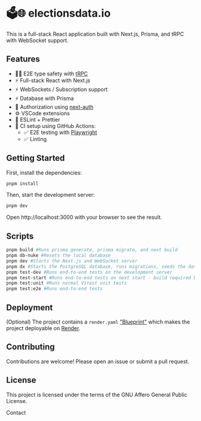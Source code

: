 # 🗳️🌐 electionsdata.io

This is a full-stack React application built with Next.js, Prisma, and tRPC with WebSocket support.

## Features

- 🧙‍♂️ E2E type safety with [tRPC](https://trpc.io)
- ⚡ Full-stack React with Next.js
- ⚡ WebSockets / Subscription support
- ⚡ Database with Prisma
- 🔐 Authorization using [next-auth](https://next-auth.js.org/)
- ⚙️ VSCode extensions
- 🎨 ESLint + Prettier
- 💚 CI setup using GitHub Actions:
  - ✅ E2E testing with [Playwright](https://playwright.dev/)
  - ✅ Linting

## Getting Started

First, install the dependencies:

```sh
pnpm install
```

Then, start the development server:

```sh
pnpm dev
```

Open http://localhost:3000 with your browser to see the result.

## Scripts

```sh
pnpm build #Runs prisma generate, prisma migrate, and next build
pnpm db-nuke #Resets the local database
pnpm dev #Starts the Next.js and WebSocket server
pnpm dx #Starts the PostgreSQL database, runs migrations, seeds the database, and starts the Next.js server
pnpm test-dev #Runs end-to-end tests on the development server
pnpm test-start #Runs end-to-end tests on next start - build required before
pnpm test:unit #Runs normal Vitest unit tests
pnpm test:e2e #Runs end-to-end tests
```

## Deployment

(Optional) The project contains a `render.yaml` ["Blueprint"](https://render.com/docs/blueprint-spec) which makes the project deployable on [Render](https://render.com/).

## Contributing

Contributions are welcome! Please open an issue or submit a pull request.

## License

This project is licensed under the terms of the GNU Affero General Public License.

Contact
